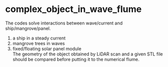 # complex_object_in_wave_flume
The codes solve interactions between wave/current and ship/mangrove/panel.  
1. a ship in a steady current
2. mangrove trees in waves
3. fixed/floating solar panel module  
The geometry of the object obtained by LiDAR scan and a given STL file should be compared before putting it to the numerical flume.
